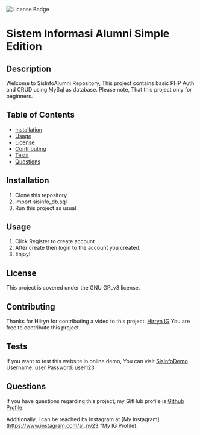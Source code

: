 ![License Badge](https://img.shields.io/badge/license-GNU%20GPLv3-green)

# Sistem Informasi Alumni Simple Edition

## Description

Welcome to SisInfoAlumni Repository, This project contains basic PHP Auth and CRUD using MySql as database. Please note, That this project only for beginners.

## Table of Contents

- [Installation](#installation)
- [Usage](#usage)
- [License](#license)
- [Contributing](#contributing)
- [Tests](#tests)
- [Questions](#questions)

## Installation

1. Clone this repository 
2. Import sisinfo_db.sql 
3. Run this project as usual.

## Usage

1. Click Register to create account 
2. After create then login to the account you created. 
3. Enjoy!

## License

This project is covered under the GNU GPLv3 license.

## Contributing

Thanks for Hiiryn for contributing a video to this project. [Hirryn IG](https://www.instagram.com/hiiryn "Instagram Hirryn")
You are free to contribute this project

## Tests

If you want to test this website in online demo,
You can visit [SisInfoDemo](https://demosisinfo.000webhostapp.com/ "SisInfo Demo")
Username: user
Password: user123

## Questions

If you have questions regarding this project, my GitHub profile is [Github Profile](https://www.github.com/albetnov "My Github").

Additionally, I can be reached by Instagram at [My Instagram](https://www.instagram.com/al_nv23 "My IG Profile).
